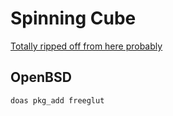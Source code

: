 # Spinning Cube

[Totally ripped off from here probably](http://www.lousodrome.net/opengl/#spinningcube)

## OpenBSD

```sh
doas pkg_add freeglut
```
